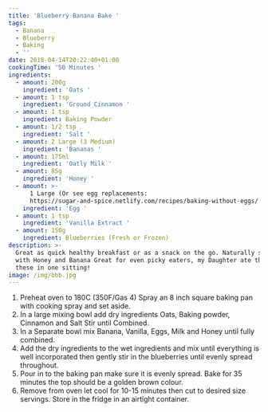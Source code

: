 ```yaml
---
title: 'Blueberry Banana Bake '
tags:
  - Banana
  - Blueberry
  - Baking
  - ''
date: 2018-04-14T20:22:40+01:00
cookingTime: '50 Minutes '
ingredients:
  - amount: 200g
    ingredient: 'Oats '
  - amount: 1 tsp
    ingredient: 'Ground Cinnamon '
  - amount: 1 tsp
    ingredient: Baking Powder
  - amount: 1/2 tsp
    ingredient: 'Salt '
  - amount: 2 Large (3 Medium)
    ingredient: 'Bananas '
  - amount: 175ml
    ingredient: 'Oatly Milk '
  - amount: 85g
    ingredient: 'Honey '
  - amount: >-
      1 Large (Or see egg replacements:
      https://sugar-and-spice.netlify.com/recipes/baking-without-eggs/ )
    ingredient: 'Egg '
  - amount: 1 tsp
    ingredient: 'Vanilla Extract '
  - amount: 150g
    ingredient: Blueberries (Fresh or Frozen)
description: >-
  Great as quick healthy breakfast or as a snack on the go. Naturally sweetened
  with Honey and Banana Great for even picky eaters, my Daughter ate three of
  these in one sitting!  
image: /img/bbb.jpg
---
```

1. Preheat oven to 180C (350F/Gas 4) Spray an 8 inch square baking pan with cooking spray and set aside. 
2. In a large mixing bowl add dry ingredients Oats, Baking powder, Cinnamon and Salt Stir until Combined. 
3. In a Separate bowl mix Banana, Vanilla, Eggs, Milk and Honey until fully combined.
4. Add the dry ingredients to the wet ingredients and mix until everything is well incorporated then gently stir in the blueberries until evenly spread throughout. 
5. Pour in to the baking pan make sure it is evenly spread. Bake for 35 minutes the top should be a golden brown colour.
6. Remove from oven let cool for 10-15 minutes then cut to desired size servings. Store in the fridge in an airtight container.
